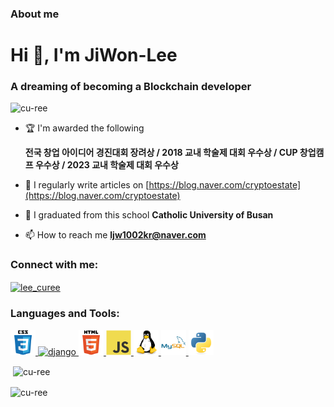 ### About me

<h1 align="left">Hi 👋, I'm JiWon-Lee</h1>
<h3 align="left">A dreaming of becoming a Blockchain developer</h3>

<p align="left"> <img src="https://komarev.com/ghpvc/?username=cu-ree&label=Profile%20views&color=0e75b6&style=flat" alt="cu-ree" /> </p>

- 🏆️ I'm awarded the following <p> **전국 창업 아이디어 경진대회 장려상 / 2018 교내 학술제 대회 우수상 / CUP 창업캠프 우수상 / 2023 교내 학술제 대회 우수상**

- 📝 I regularly write articles on [https://blog.naver.com/cryptoestate](https://blog.naver.com/cryptoestate)

- 🏫 I graduated from this school **Catholic University of Busan**

- 📫 How to reach me **ljw1002kr@naver.com**

<h3 align="left">Connect with me:</h3>
<p align="left">
<a href="https://instagram.com/lee_curee" target="blank"><img align="center" src="https://raw.githubusercontent.com/rahuldkjain/github-profile-readme-generator/master/src/images/icons/Social/instagram.svg" alt="lee_curee" height="30" width="40" /></a>
</p>

<h3 align="left">Languages and Tools:</h3>
<p align="left"> <a href="https://www.w3schools.com/css/" target="_blank" rel="noreferrer"> <img src="https://raw.githubusercontent.com/devicons/devicon/master/icons/css3/css3-original-wordmark.svg" alt="css3" width="40" height="40"/> </a> <a href="https://www.djangoproject.com/" target="_blank" rel="noreferrer"> <img src="https://cdn.worldvectorlogo.com/logos/django.svg" alt="django" width="40" height="40"/> </a> <a href="https://www.w3.org/html/" target="_blank" rel="noreferrer"> <img src="https://raw.githubusercontent.com/devicons/devicon/master/icons/html5/html5-original-wordmark.svg" alt="html5" width="40" height="40"/> </a> <a href="https://developer.mozilla.org/en-US/docs/Web/JavaScript" target="_blank" rel="noreferrer"> <img src="https://raw.githubusercontent.com/devicons/devicon/master/icons/javascript/javascript-original.svg" alt="javascript" width="40" height="40"/> </a> <a href="https://www.linux.org/" target="_blank" rel="noreferrer"> <img src="https://raw.githubusercontent.com/devicons/devicon/master/icons/linux/linux-original.svg" alt="linux" width="40" height="40"/> </a> <a href="https://www.mysql.com/" target="_blank" rel="noreferrer"> <img src="https://raw.githubusercontent.com/devicons/devicon/master/icons/mysql/mysql-original-wordmark.svg" alt="mysql" width="40" height="40"/> </a> <a href="https://www.python.org" target="_blank" rel="noreferrer"> <img src="https://raw.githubusercontent.com/devicons/devicon/master/icons/python/python-original.svg" alt="python" width="40" height="40"/> </a> </p>

<p>&nbsp;<img align="center" src="https://github-readme-stats.vercel.app/api?username=cu-ree&show_icons=true&locale=en" alt="cu-ree" /></p>

<p><img align="center" src="https://github-readme-streak-stats.herokuapp.com/?user=cu-ree&" alt="cu-ree" /></p>
